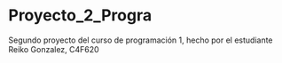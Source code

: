 # Proyecto_2_Progra
Segundo proyecto del curso de programación 1, hecho por el estudiante Reiko Gonzalez, C4F620

